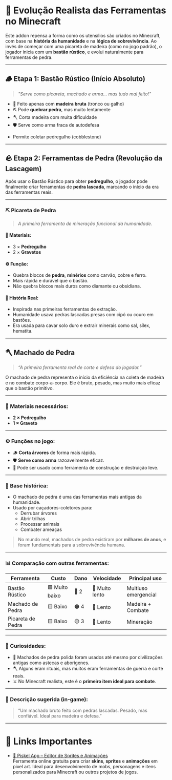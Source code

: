 # 🔧 Evolução Realista das Ferramentas no Minecraft

Este addon repensa a forma como os utensílios são criados no Minecraft, com base na **história da humanidade** e na **lógica de sobrevivência**. Ao invés de começar com uma picareta de madeira (como no jogo padrão), o jogador inicia com um **bastão rústico**, e evolui naturalmente para ferramentas de pedra.

---

## 🪵 Etapa 1: Bastão Rústico (Início Absoluto)

> _"Serve como picareta, machado e arma… mas tudo mal feito!"_

- 🔨 Feito apenas com **madeira bruta** (tronco ou galho)
- ⛏️ Pode **quebrar pedra**, mas muito lentamente
- 🪓 Corta madeira com muita dificuldade
- 🛡️ Serve como arma fraca de autodefesa

+ Permite coletar pedregulho (cobblestone)
---

## 🪨 Etapa 2: Ferramentas de Pedra (Revolução da Lascagem)

Após usar o Bastão Rústico para obter **pedregulho**, o jogador pode finalmente criar ferramentas de **pedra lascada**, marcando o início da era das ferramentas reais.

---

### ⛏️ Picareta de Pedra

> _A primeira ferramenta de mineração funcional da humanidade._

#### 🧱 Materiais:
- 3 × **Pedregulho**
- 2 × **Gravetos**

#### ⚙️ Função:
- Quebra blocos de **pedra**, **minérios** como carvão, cobre e ferro.
- Mais rápida e durável que o bastão.
- Não quebra blocos mais duros como diamante ou obsidiana.

#### 📜 História Real:
- Inspirada nas primeiras ferramentas de extração.
- Humanidade usava pedras lascadas presas com cipó ou couro em bastões.
- Era usada para cavar solo duro e extrair minerais como sal, sílex, hematita.

---

## 🪓 Machado de Pedra

> _“A primeira ferramenta real de corte e defesa do jogador.”_

O machado de pedra representa o início da eficiência na coleta de madeira e no combate corpo-a-corpo. Ele é bruto, pesado, mas muito mais eficaz que o bastão primitivo.

---

### 🧱 Materiais necessários:
- **2 × Pedregulho**
- **1 × Graveto**

---

### ⚙️ Funções no jogo:
- 🪵 **Corta árvores** de forma mais rápida.
- 🛡️ **Serve como arma** razoavelmente eficaz.
- 🧱 Pode ser usado como ferramenta de construção e destruição leve.

---

### 📜 Base histórica:
- O machado de pedra é uma das ferramentas mais antigas da humanidade.
- Usado por caçadores-coletores para:
  - Derrubar árvores
  - Abrir trilhas
  - Processar animais
  - Combater ameaças

> No mundo real, machados de pedra existiram por **milhares de anos**, e foram fundamentais para a sobrevivência humana.

---

### 📊 Comparação com outras ferramentas:

| Ferramenta       | Custo | Dano | Velocidade | Principal uso        |
|------------------|-------|------|------------|----------------------|
| Bastão Rústico   | 🟩 Muito baixo | 🔴 2   | 🐌 Muito lento | Multiuso emergencial |
| Machado de Pedra | 🟨 Baixo       | 🟠 4   | 🐢 Lento       | Madeira + Combate    |
| Picareta de Pedra| 🟨 Baixo       | 🟡 3   | 🐢 Lento       | Mineração            |

---

### 🧠 Curiosidades:
- 🧠 Machados de pedra polida foram usados até mesmo por civilizações antigas como astecas e aborígenes.
- 🪓 Alguns eram rituais, mas muitos eram ferramentas de guerra e corte reais.
- ⚔️ No Minecraft realista, este é o **primeiro item ideal para combate**.

---

### 💬 Descrição sugerida (in-game):
> “Um machado bruto feito com pedras lascadas. Pesado, mas confiável. Ideal para madeira e defesa.”

---



# 🔗 Links Importantes

- [🎨 Piskel App – Editor de Sprites e Animações](https://www.piskelapp.com/p/create/sprite/)  
  Ferramenta online gratuita para criar **skins**, **sprites** e **animações** em pixel art. Ideal para desenvolvimento de mobs, personagens e itens personalizados para Minecraft ou outros projetos de jogos.


